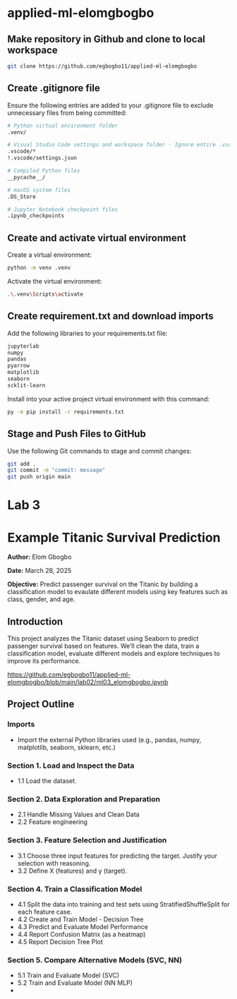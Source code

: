 # applied-ml-elomgbogbo

## Make repository in Github and clone to local workspace
```bash
git clone https://github.com/egbogbo11/applied-ml-elomgbogbo
```

## Create .gitignore file
Ensure the following entries are added to your .gitignore file to exclude unnecessary files from being committed:

```bash
# Python virtual environment folder
.venv/

# Visual Studio Code settings and workspace folder - Ignore entire .vscode folder except settings.json
.vscode/*
!.vscode/settings.json

# Compiled Python files
__pycache__/

# macOS system files
.DS_Store

# Jupyter Notebook checkpoint files
.ipynb_checkpoints
```

## Create and activate virtual environment

Create a virtual environment:

```bash
python -m venv .venv
```

Activate the virtual environment:

```bash
.\.venv\Scripts\activate
```
## Create requirement.txt and download imports
Add the following libraries to your requirements.txt file:

```bash
jupyterlab
numpy
pandas
pyarrow
matplotlib
seaborn
scklit-learn
```

Install into your active project virtual environment with this command:

```bash
py -m pip install -r requirements.txt
```
## Stage and Push Files to GitHub

Use the following Git commands to stage and commit changes:

```bash
git add .
git commit -m "commit: message"
git push origin main
```
# Lab 3
# Example Titanic Survival Prediction
**Author:** Elom Gbogbo 

**Date:** March 28, 2025
  
**Objective:** Predict passenger survival on the Titanic by building a classification model to evaulate different models using key features such as class, gender, and age.

## Introduction

This project analyzes the Titanic dataset using Seaborn to predict passenger survival based on features. We’ll clean the data, train a classification model, evaluate different models and explore techniques to improve its performance.

https://github.com/egbogbo11/applied-ml-elomgbogbo/blob/main/lab02/ml03_elomgbogbo.ipynb 

## Project Outline
### Imports
- Import the external Python libraries used (e.g., pandas, numpy, matplotlib, seaborn, sklearn, etc.) 
  
### Section 1. Load and Inspect the Data
- 1.1 Load the dataset.

### Section 2. Data Exploration and Preparation
- 2.1 Handle Missing Values and Clean Data
- 2.2 Feature engineering 


### Section 3. Feature Selection and Justification
- 3.1 Choose three input features for predicting the target. Justify your selection with reasoning.
- 3.2 Define X (features) and y (target).


### Section 4. Train a Classification Model
- 4.1 Split the data into training and test sets using StratifiedShuffleSplit for each feature case. 
- 4.2 Create and Train Model - Decision Tree
- 4.3 Predict and Evaluate Model Performance
- 4.4 Report Confusion Matrix (as a heatmap)
- 4.5 Report Decision Tree Plot

### Section 5. Compare Alternative Models (SVC, NN)
- 5.1 Train and Evaluate Model (SVC)
- 5.2 Train and Evaluate Model (NN MLP)
- 